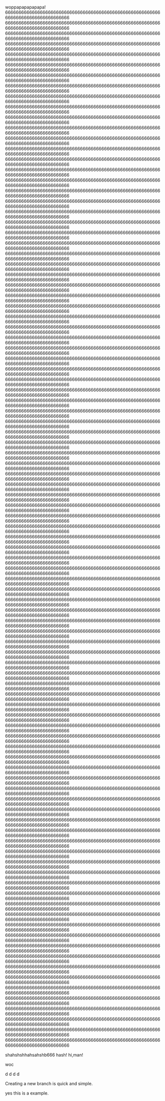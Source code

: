 woppapapapapapa!
6666666666666666666666666666666666666666666666666666666666666666666666666666666666
6666666666666666666666666666666666666666666666666666666666666666666666666666666666
6666666666666666666666666666666666666666666666666666666666666666666666666666666666
6666666666666666666666666666666666666666666666666666666666666666666666666666666666
6666666666666666666666666666666666666666666666666666666666666666666666666666666666
6666666666666666666666666666666666666666666666666666666666666666666666666666666666
6666666666666666666666666666666666666666666666666666666666666666666666666666666666
6666666666666666666666666666666666666666666666666666666666666666666666666666666666
6666666666666666666666666666666666666666666666666666666666666666666666666666666666
6666666666666666666666666666666666666666666666666666666666666666666666666666666666
6666666666666666666666666666666666666666666666666666666666666666666666666666666666
6666666666666666666666666666666666666666666666666666666666666666666666666666666666
6666666666666666666666666666666666666666666666666666666666666666666666666666666666
6666666666666666666666666666666666666666666666666666666666666666666666666666666666
6666666666666666666666666666666666666666666666666666666666666666666666666666666666
6666666666666666666666666666666666666666666666666666666666666666666666666666666666
6666666666666666666666666666666666666666666666666666666666666666666666666666666666
6666666666666666666666666666666666666666666666666666666666666666666666666666666666
6666666666666666666666666666666666666666666666666666666666666666666666666666666666
6666666666666666666666666666666666666666666666666666666666666666666666666666666666
6666666666666666666666666666666666666666666666666666666666666666666666666666666666
6666666666666666666666666666666666666666666666666666666666666666666666666666666666
6666666666666666666666666666666666666666666666666666666666666666666666666666666666
6666666666666666666666666666666666666666666666666666666666666666666666666666666666
6666666666666666666666666666666666666666666666666666666666666666666666666666666666
6666666666666666666666666666666666666666666666666666666666666666666666666666666666
6666666666666666666666666666666666666666666666666666666666666666666666666666666666
6666666666666666666666666666666666666666666666666666666666666666666666666666666666
6666666666666666666666666666666666666666666666666666666666666666666666666666666666
6666666666666666666666666666666666666666666666666666666666666666666666666666666666
6666666666666666666666666666666666666666666666666666666666666666666666666666666666
6666666666666666666666666666666666666666666666666666666666666666666666666666666666
6666666666666666666666666666666666666666666666666666666666666666666666666666666666
6666666666666666666666666666666666666666666666666666666666666666666666666666666666
6666666666666666666666666666666666666666666666666666666666666666666666666666666666
6666666666666666666666666666666666666666666666666666666666666666666666666666666666
6666666666666666666666666666666666666666666666666666666666666666666666666666666666
6666666666666666666666666666666666666666666666666666666666666666666666666666666666
6666666666666666666666666666666666666666666666666666666666666666666666666666666666
6666666666666666666666666666666666666666666666666666666666666666666666666666666666
6666666666666666666666666666666666666666666666666666666666666666666666666666666666
6666666666666666666666666666666666666666666666666666666666666666666666666666666666
6666666666666666666666666666666666666666666666666666666666666666666666666666666666
6666666666666666666666666666666666666666666666666666666666666666666666666666666666
6666666666666666666666666666666666666666666666666666666666666666666666666666666666
6666666666666666666666666666666666666666666666666666666666666666666666666666666666
6666666666666666666666666666666666666666666666666666666666666666666666666666666666
6666666666666666666666666666666666666666666666666666666666666666666666666666666666
6666666666666666666666666666666666666666666666666666666666666666666666666666666666
6666666666666666666666666666666666666666666666666666666666666666666666666666666666
6666666666666666666666666666666666666666666666666666666666666666666666666666666666
6666666666666666666666666666666666666666666666666666666666666666666666666666666666
6666666666666666666666666666666666666666666666666666666666666666666666666666666666
6666666666666666666666666666666666666666666666666666666666666666666666666666666666
6666666666666666666666666666666666666666666666666666666666666666666666666666666666
6666666666666666666666666666666666666666666666666666666666666666666666666666666666
6666666666666666666666666666666666666666666666666666666666666666666666666666666666
6666666666666666666666666666666666666666666666666666666666666666666666666666666666
6666666666666666666666666666666666666666666666666666666666666666666666666666666666
6666666666666666666666666666666666666666666666666666666666666666666666666666666666
6666666666666666666666666666666666666666666666666666666666666666666666666666666666
6666666666666666666666666666666666666666666666666666666666666666666666666666666666
6666666666666666666666666666666666666666666666666666666666666666666666666666666666
6666666666666666666666666666666666666666666666666666666666666666666666666666666666
6666666666666666666666666666666666666666666666666666666666666666666666666666666666
6666666666666666666666666666666666666666666666666666666666666666666666666666666666
6666666666666666666666666666666666666666666666666666666666666666666666666666666666
6666666666666666666666666666666666666666666666666666666666666666666666666666666666
6666666666666666666666666666666666666666666666666666666666666666666666666666666666
6666666666666666666666666666666666666666666666666666666666666666666666666666666666
6666666666666666666666666666666666666666666666666666666666666666666666666666666666
6666666666666666666666666666666666666666666666666666666666666666666666666666666666
6666666666666666666666666666666666666666666666666666666666666666666666666666666666
6666666666666666666666666666666666666666666666666666666666666666666666666666666666
6666666666666666666666666666666666666666666666666666666666666666666666666666666666
6666666666666666666666666666666666666666666666666666666666666666666666666666666666
6666666666666666666666666666666666666666666666666666666666666666666666666666666666
6666666666666666666666666666666666666666666666666666666666666666666666666666666666
6666666666666666666666666666666666666666666666666666666666666666666666666666666666
6666666666666666666666666666666666666666666666666666666666666666666666666666666666
6666666666666666666666666666666666666666666666666666666666666666666666666666666666
6666666666666666666666666666666666666666666666666666666666666666666666666666666666
6666666666666666666666666666666666666666666666666666666666666666666666666666666666
6666666666666666666666666666666666666666666666666666666666666666666666666666666666
6666666666666666666666666666666666666666666666666666666666666666666666666666666666
6666666666666666666666666666666666666666666666666666666666666666666666666666666666
6666666666666666666666666666666666666666666666666666666666666666666666666666666666
6666666666666666666666666666666666666666666666666666666666666666666666666666666666
6666666666666666666666666666666666666666666666666666666666666666666666666666666666
6666666666666666666666666666666666666666666666666666666666666666666666666666666666
6666666666666666666666666666666666666666666666666666666666666666666666666666666666
6666666666666666666666666666666666666666666666666666666666666666666666666666666666
6666666666666666666666666666666666666666666666666666666666666666666666666666666666
6666666666666666666666666666666666666666666666666666666666666666666666666666666666
6666666666666666666666666666666666666666666666666666666666666666666666666666666666
6666666666666666666666666666666666666666666666666666666666666666666666666666666666
6666666666666666666666666666666666666666666666666666666666666666666666666666666666
6666666666666666666666666666666666666666666666666666666666666666666666666666666666
6666666666666666666666666666666666666666666666666666666666666666666666666666666666














shahshshhahsahshb666
hash!
hi,man!



woc

d
d
d
d

Creating a new branch is quick and simple.



yes this is a example.
